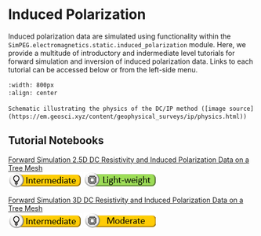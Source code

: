 Induced Polarization
======================

Induced polarization data are simulated using functionality within the ``SimPEG.electromagnetics.static.induced_polarization`` module. Here, we provide a multitude of introductory and indermediate level tutorials for forward simulation and inversion of induced polarization data. Links to each tutorial can be accessed below or from the left-side menu.

```{figure} ../assets/dcip_physics.png
:width: 800px
:align: center

Schematic illustrating the physics of the DC/IP method ([image source](https://em.geosci.xyz/content/geophysical_surveys/ip/physics.html))
```

## Tutorial Notebooks

[Forward Simulation 2.5D DC Resistivity and Induced Polarization Data on a Tree Mesh](06-ip/fwd_dcip_2d)
<br />
![](../assets/icon_intermediate_small.png) ![](../assets/icon_lightweight_small.png)
<br />

[Forward Simulation 3D DC Resistivity and Induced Polarization Data on a Tree Mesh](06-ip/fwd_dcip_3d)
<br />
![](../assets/icon_intermediate_small.png) ![](../assets/icon_moderate_small.png)
<br />